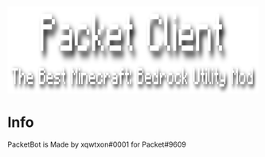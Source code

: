 <p align="center">
	<img width="755" height="175" src="assets/images/Text2.png">
</p>

# Info
PacketBot is Made by xqwtxon#0001 for Packet#9609
